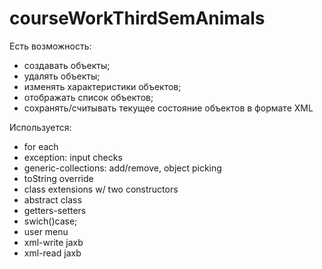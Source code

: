 # courseWorkThirdSemAnimals

Есть возможность: 
- создавать объекты;
- удалять объекты;
- изменять характеристики объектов;
- отображать список объектов;
- сохранять/считывать текущее состояние объектов в формате XML

Используется:
- for each
- exception: input checks
- generic-collections: add/remove, object picking
- toString override
- class extensions w/ two constructors
- abstract class
- getters-setters
- swich()case;
- user menu
- xml-write jaxb
- xml-read jaxb 
